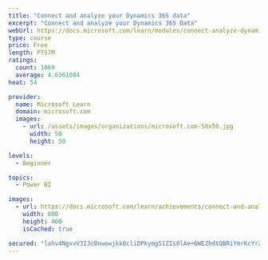```yaml
---
title: "Connect and analyze your Dynamics 365 data​"
excerpt: "Connect and analyze your Dynamics 365 Data​"
webUrl: https://docs.microsoft.com/learn/modules/connect-analyze-dynamics-365-data/
type: course
price: Free
length: PT57M
ratings:
  count: 1069
  average: 4.6361084
heat: 54

provider:
  name: Microsoft Learn
  domain: microsoft.com
  images:
    - url: /assets/images/organizations/microsoft.com-50x50.jpg
      width: 50
      height: 50

levels:
  - Beginner

topics:
  - Power BI

images:
  - url: https://docs.microsoft.com/learn/achievements/connect-and-analyze-your-microsoft-dynamics-365-data-social.png
    width: 800
    height: 400
    isCached: true

secured: "lahv4NgxvV3IJcBnwowjkk0cliDPkymg51ZIs0lAe+6WEZhdtQBRiYmrKcYrZ1grKzbQjcRbeRh7yUGyc+riMtwhs8uLLa0JiXU3/eARfFgUMy8Y5mjtZlhqehMiJoO1kgeOFkfdD5FgRXJQ9Ml0MUB/bRMMSzOdYxyc+BrRGHlr35TOtGDJCWVa23lAtJMJvw5kkZz1UridVAHKQqzkFih3Fa0I6cRshOA2MLcwuzsNxn9okEO+JFTlc721ZjGkCIyRYy4VkZeqSjQOLhJVBdjNdhC8N4Uwq6991xMoRiEm8oYtk4Cb0PF6vQOFKvHGjVJgSTFe1Pi++AtZDCeWrwN4qwiAwx0jWcBN+VNbAJxKqqczAgzSC35dPG3okEZjMJq5A1z7/ab5K70J6MKW8HfbXtcO6pYRb6Iwp68DWYQ=;6lVZUT5MCXNHlBkkK7qkqg=="
---
```


